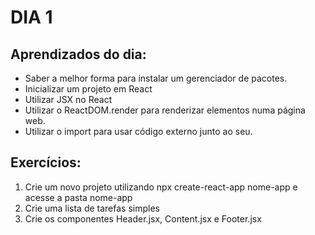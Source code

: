 # DIA 1

## Aprendizados do dia:
* Saber a melhor forma para instalar um gerenciador de pacotes.
* Inicializar um projeto em React
* Utilizar JSX no React
* Utilizar o ReactDOM.render para renderizar elementos numa página web.
* Utilizar o import para usar código externo junto ao seu.

## Exercícios:
1. Crie um novo projeto utilizando npx create-react-app nome-app e acesse a pasta nome-app
2. Crie uma lista de tarefas simples
3. Crie os componentes Header.jsx, Content.jsx e Footer.jsx